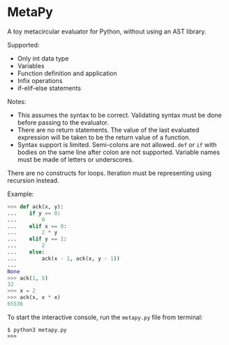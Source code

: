 # MetaPy

A toy metacircular evaluator for Python, without using an AST library.

Supported:
- Only int data type
- Variables
- Function definition and application
- Infix operations
- if-elif-else statements

Notes:
- This assumes the syntax to be correct. Validating syntax must be done before passing to the evaluator.
- There are no return statements. The value of the last evaluated expression will be taken to be the return value of a function.
- Syntax support is limited. Semi-colons are not allowed. `def` or `if` with bodies on the same line after colon are not supported. Variable names must be made of letters or underscores.

There are no constructs for loops. Iteration must be representing using recursion instead.

Example:

```python
>>> def ack(x, y):
...    if y == 0:
...        0
...    elif x == 0:
...        2 * y
...    elif y == 1:
...        2
...    else:
...        ack(x - 1, ack(x, y - 1))
...
None
>>> ack(1, 5)
32
>>> x = 2
>>> ack(x, x * x)
65536
```

To start the interactive console, run the `metapy.py` file from terminal:

```shell
$ python3 metapy.py
>>> 
```
